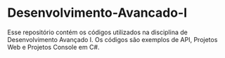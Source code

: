 # Desenvolvimento-Avancado-I

Esse repositório contém os códigos utilizados na disciplina de Desenvolvimento Avançado I. Os códigos são exemplos de API, Projetos Web e Projetos Console em C#.
